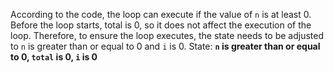 According to the code, the loop can execute if the value of `n` is at least 0. Before the loop starts, total is 0, so it does not affect the execution of the loop. Therefore, to ensure the loop executes, the state needs to be adjusted to `n` is greater than or equal to 0 and `i` is 0.
State: **`n` is greater than or equal to 0, `total` is 0, `i` is 0**